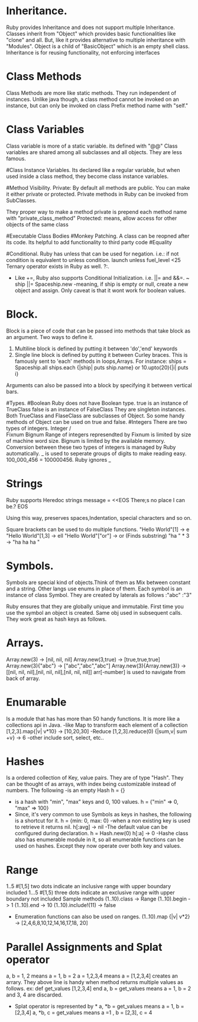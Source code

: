 # Inheritance.
Ruby provides Inheritance and does not support multiple Inheritance.
Classes inherit from "Object" which provides basic functionalities like "clone" and all.
But, like it provides alternative to multiple inheritance with "Modules".
Object is a child of "BasicObject" which is an empty shell class.
Inheritance is for reusing functionality, not enforcing interfaces

# Class Methods
Class Methods are more like static methods. They run independent of instances. Unlike java though, a class method cannot be invoked on an instance, but can only be invoked on class
Prefix method name with "self."

# Class Variables
Class variable is more of a static variable.
its defined with "@@"
Class variables are shared among all subclasses and all objects. They are less famous.

#Class Instance Variables.
Its declared like a regular variable, but when used inside a class method, they become class instance variables.

#Method Visibility.
Private:
By default all methods are public.
You can make it either private or protected.
Private methods in Ruby can be invoked from SubClasses.

They proper way to make a method private is
prepend each method name with "private_class_method"
Protected:
means, allow access for other objects of the same class

#Executable Class Bodies
#Monkey Patching.
A class can be reopned after its code.
Its helpful to add functionality to third party code
#Equality

#Conditional.
Ruby has unless that can be used for negation.
i.e.: if not condition is equivalent to unless condition.
launch unless fuel_level <25
Ternary operator exists in Ruby as well. ?:.
- Like +=, Ruby also supports Conditional Initialization. i.e. ||= and &&=.
~ ship ||= Spaceship.new
-meaning, if ship is empty or null, create a new object and assign. Only caveat is that it wont work for boolean values.
# Block.
Block is a piece of code that can be passed into methods that take block as an argument.
Two ways to define it.
1. Multiline block is defined by putting it between 'do','end' keywords
2. Single line block is defined by putting it between Curley braces.
This is famously sent to 'each' methods in loops,Arrays.
For instance:
 ships = Spaceship.all
 ships.each {|ship| puts ship.name}
or
  10.upto(20){|i| puts i}

Arguments can also be passed into a block by specifying it between vertical bars.


#Types.
#Boolean
Ruby does not have Boolean type.
true is an instance of TrueClass
false is an instance of FalseClass
They are singleton instances.
Both TrueClass and FlaseClass are subclasses of Object. So some handy methods of Object can be used on true and false.
#Integers
There are two types of integers.
    Integer
      /\
Fixnum  Bignum
Range of integers represendted by Fixnum is limited by size of machine word size.
Bignum is limited by the available memory.
Conversion between these two types of integers is managed by Ruby automatically.
_ is used to seperate groups of digits to make reading easy.
100_000_456 = 100000456. Ruby ignores _

# Strings
Ruby supports Heredoc strings
message = <<EOS
  There;s no place I can
  be.?
EOS

Using this way, preserves spaces,Indentation, special characters and so on.

Square brackets can be used to do multiple functions.
"Hello World"[1] -> e
"Hello World"[1,3] -> ell
"Hello World"["or"] -> or (Finds substring)
"ha " * 3 -> "ha ha ha "

# Symbols.
Symbols are special kind of objects.Think of them as Mix between constant and a string.  Other langs use enums in place of them.
Each symbol is an instance of class Symbol.
They are created by laterals as follows
:"abc"
:"3"

Ruby ensures that they are globally unique and immutable. First time you use the symbol an object is created. Same obj used in subsequent calls.
They work great as hash keys as follows.

# Arrays.
Array.new(3) -> [nil, nil, nil]
Array.new(3,true) -> [true,true,true]
Array.new(3){"abc"} -> ["abc","abc","abc"]
Array.new(3){Array.new(3)} -> [[nil, nil, nil],[nil, nil, nil],[nil, nil, nil]]
arr[-number] is used to navigate from back of array.

# Enumarable
Is a module that has has more than 50 handy functions. It is more like a collections api in Java.
-like Map to transform each element of a collection
  [1,2,3].map{|v| v*10} -> [10,20,30]
-Reduce
  [1,2,3].reduce(0) {|sum,v| sum +v} -> 6
-other include
  sort, select, etc..

# Hashes
Is a ordered collection of Key, value pairs.
They are of type "Hash". They can be thought of as arrays, with index being customizable instead of numbers.
The following
-is an empty Hash
  h = {}
- is a hash with "min", "max" keys and 0, 100 values.
h = {"min" => 0, "max" => 100}
- Since, it's very common to use Symbols as keys in hashes, the following is a shortcut for it.
h = {min: 0, max: 0}
-when a non existing key is used to retrieve it returns nil.
h[:avg] -> nil
-The default value can be configured during declaration.
h = Hash.new(0)
h[:a] -> 0
-Hashe class also has enumerable module in it, so all enumerable functions can be used on hashes. Except they now operate over both key and values.

# Range
1..5  #[1,5] two dots indicate an inclusive range with upper boundary included
1...5 #[1,5) three dots indicate an exclusive range with upper boundary not included
Sample methods
(1..10).class -> Range
(1..10).begin -> 1
(1..10).end -> 10
(1..10).include!(11) -> false
- Enumeration functions can also be used on ranges.
(1..10).map {|v| v*2} -> [2,4,6,8,10,12,14,16,17,18, 20]

# Parallel Assignments and Splat operator
a, b = 1, 2 means a = 1, b = 2
a = 1,2,3,4 means a = [1,2,3,4] creates an arrary.
They above line is handy when method returns multiple values as follows.
ex:
def get_values
  [1,2,3,4]
end
a, b = get_values means a = 1, b = 2 and 3, 4 are discarded.
- Splat operator is represented by *
a, *b = get_values means a = 1, b = [2,3,4]
a, *b, c = get_values means a =1 , b = [2,3], c = 4
